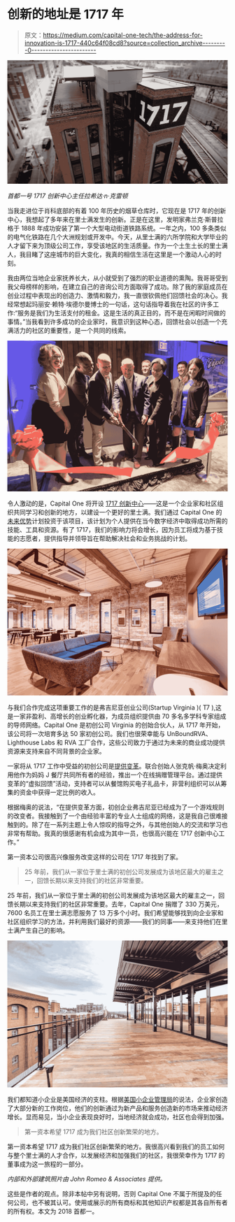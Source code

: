 # 创新的地址是 1717 年

> 原文：<https://medium.com/capital-one-tech/the-address-for-innovation-is-1717-440c64f08cd8?source=collection_archive---------0----------------------->

![](img/8b729c1ddcc49a4496985c624f4c2516.png)

*首都一号 1717 创新中心主任拉希达·n·克雷顿*

当我走进位于肖科底部的有着 100 年历史的烟草仓库时，它现在是 1717 年的创新中心，我想起了多年来在里士满发生的创新。正是在这里，发明家弗兰克·斯普拉格于 1888 年成功安装了第一个大型电动街道铁路系统。一年之内，100 多条类似的电气化铁路在几个大洲规划或开发中。今天，从里士满的六所学院和大学毕业的人才留下来为顶级公司工作，享受该地区的生活质量。作为一个土生土长的里士满人，我目睹了这座城市的巨大变化，我真的相信生活在这里是一个激动人心的时刻。

我由两位当地企业家抚养长大，从小就受到了强烈的职业道德的熏陶。我哥哥受到我父母榜样的影响，在建立自己的咨询公司方面取得了成功。除了我的家庭成员在创业过程中表现出的创造力、激情和毅力，我一直很钦佩他们回馈社会的决心。我经常想起玛丽安·赖特·埃德尔曼博士的一句话，这句话指导着我在社区的许多工作:“服务是我们为生活支付的租金。这是生活的真正目的，而不是在闲暇时间做的事情。”当我看到许多成功的企业家时，我意识到这种心态，回馈社会以创造一个充满活力的社区的重要性，是一个共同的线索。

![](img/35f8c3a2e39d89f24180cab74c02b641.png)

令人激动的是，Capital One 将开设 [1717 创新中心](http://www.1717innovationcenter.com)——这是一个企业家和社区组织共同学习和创新的地方，以建设一个更好的里士满。我们通过 Capital One 的[未来优势](https://www.capitaloneinvestingforgood.com/)计划投资于该项目，该计划为个人提供在当今数字经济中取得成功所需的技能、工具和资源。有了 1717，我们的影响力将会增长，因为员工将成为基于技能的志愿者，提供指导并领导旨在帮助解决社会和业务挑战的计划。

![](img/71379812a8912606399b639369522676.png)

与我们合作完成这项重要工作的是弗吉尼亚创业公司(Startup Virginia )( T7 ),这是一家非盈利、高增长的创业孵化器，为成员组织提供由 70 多名多学科专家组成的导师网络。Capital One 是初创公司 Virginia 的创始合伙人，从 1717 年开始，该公司将一次培育多达 50 家初创公司。我们也很荣幸能与 UnBoundRVA、Lighthouse Labs 和 RVA 工厂合作，这些公司致力于通过为未来的商业成功提供资源来支持来自不同背景的企业家。

一家将从 1717 工作中受益的初创公司是[提供变革](https://servingupchange.com/)。联合创始人张克帆·梅奥决定利用他作为妈妈 J 餐厅共同所有者的经验，推出一个在线捐赠管理平台。通过提供变革的“虚拟回馈”活动，支持者可以从餐馆购买电子礼品卡，非营利组织可以从筹集的资金中获得一定比例的收入。

根据梅奥的说法，“在提供变革方面，初创企业弗吉尼亚已经成为了一个游戏规则的改变者。我接触到了一个由经验丰富的专业人士组成的网络，这是我自己很难接触到的。除了在一系列主题上令人惊叹的指导之外，与其他创始人的交流和学习也非常有帮助。我真的很感谢有机会成为其中一员，也很高兴能在 1717 创新中心工作。”

第一资本公司很高兴像服务改变这样的公司在 1717 年找到了家。

> 25 年前，我们从一家位于里士满的初创公司发展成为该地区最大的雇主之一，回馈长期以来支持我们的社区非常重要。

25 年前，我们从一家位于里士满的初创公司发展成为该地区最大的雇主之一，回馈长期以来支持我们的社区非常重要。去年，Capital One 捐赠了 330 万美元，7600 名员工在里士满志愿服务了 13 万多个小时。我们希望能够找到向企业家和社区组织学习的方法，并利用我们最好的资源——我们的同事——来支持他们在里士满产生自己的影响。

![](img/15c2825aafb085bc6f3fb929f8f7b88d.png)

我们都知道小企业是美国经济的支柱。根据[美国小企业管理局](https://www.sba.gov/sites/default/files/advocacy/SB-FAQ-2017-WEB.pdf)的说法，企业家创造了大部分新的工作岗位，他们的创新通过为新产品和服务创造新的市场来推动经济增长。显而易见，当小企业表现良好时，当地经济就会成功，社区也会得到加强。

> 第一资本希望 1717 成为我们社区创新繁荣的地方。

第一资本希望 1717 成为我们社区创新繁荣的地方。我很高兴看到我们的员工如何与整个里士满的人才合作，以发展经济和加强我们的社区，我很荣幸作为 1717 的董事成为这一旅程的一部分。

*内部和外部建筑照片由 John Romeo & Associates 提供。*

这些是作者的观点。除非本帖中另有说明，否则 Capital One 不属于所提及的任何公司，也不被其认可。使用或展示的所有商标和其他知识产权都是其各自所有者的所有权。本文为 2018 首都一。